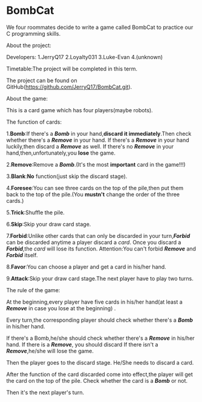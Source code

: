# BombCat

We four roommates decide to write a game called BombCat to practice our C programming skills.

About the project:

Developers:
1.JerryQ17
2.Loyalty031
3.Luke-Evan
4.(unknown)

Timetable:The project will be completed in this term.

The project can be found on GitHub(https://github.com/JerryQ17/BombCat.git).

About the game:

This is a card game which has four players(maybe robots).

The function of cards:

1.**Bomb**:If there's a **_Bomb_** in your hand,**discard it immediately**.Then check whether there's a **_Remove_** in
your hand.
If there's a **_Remove_** in your hand luckily,then discard a **_Remove_** as well.
If there's no **_Remove_** in your hand,then,unfortunately,you **lose** the game.

2.**Remove**:Remove a **_Bomb_**.(It's the most **important** card in the game!!!)

3.**Blank**:**No** function(just skip the discard stage).

4.**Foresee**:You can see three cards on the top of the pile,then put them back to the top of the pile.(You **mustn't**
change the order of the three cards.)

5.**Trick**:Shuffle the pile.

6.**Skip**:Skip your draw card stage.

7.**Forbid**:Unlike other cards that can only be discarded in your turn,**_Forbid_** can be discarded anytime a player
discard a _card_.
Once you discard a **_Forbid_**,the _card_ will lose its function.
Attention:You can't forbid **_Remove_** and **_Forbid_** itself.

8.**Favor**:You can choose a player and get a card in his/her hand.

9.**Attack**:Skip your draw card stage.The next player have to play two turns.

The rule of the game:

At the beginning,every player have five cards in his/her hand(at least a **_Remove_** in case you lose at the beginning)
.

Every turn,the corresponding player should check whether there's a **_Bomb_** in his/her hand.

If there's a Bomb,he/she should check whether there's a **_Remove_** in his/her hand.
If there is a **_Remove_**, you should discard
If there isn't a **_Remove_**,he/she will lose the game.

Then the player goes to the discard stage. He/She needs to discard a card.

After the function of the card discarded come into effect,the player will get the card on the top of the pile.
Check whether the card is a **_Bomb_** or not.

Then it's the next player's turn.
